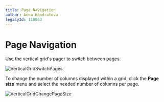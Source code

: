 ```yaml
---
title: Page Navigation
author: Anna Kondratova
legacyId: 118063
---
```

# Page Navigation
Use the vertical grid's pager to switch between pages.

![VerticalGridSwitchPages](../../../images/img123843.png)

To change the number of columns displayed within a grid, click the **Page size** menu and select the needed number of columns per page.

![VerticalGridChangePageSize](../../../images/img123846.png)